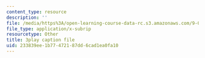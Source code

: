 ```yaml
---
content_type: resource
description: ''
file: /media/https%3A/open-learning-course-data-rc.s3.amazonaws.com/9-04-sensory-systems-fall-2013/233839ee1b77472187dd6cad1ea0fa10_ezBuTFbF5Gs.srt
file_type: application/x-subrip
resourcetype: Other
title: 3play caption file
uid: 233839ee-1b77-4721-87dd-6cad1ea0fa10
---
```

